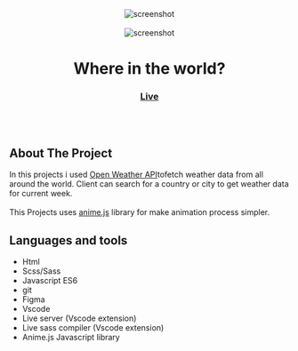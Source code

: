 <div align="center">
  <img src="https://user-images.githubusercontent.com/17798691/154535508-1fcd74ec-987e-4611-873f-283ad91109e8.png" align="center" alt="screenshot">
  <br></br>
  <img src="https://user-images.githubusercontent.com/17798691/154535747-7a72ad54-a8f5-4f42-9a45-09108736b479.png" align="center" alt="screenshot">
  <h1 align="center" font-size="48">Where in the world?</h1>

  <h3>
    <a href="https://aligjahed.github.io/P_Weather-App/">Live</a>
</div>
  
<br></br>
  
## About The Project
In this projects i used <a href="https://openweathermap.org/">Open Weather API</a>tofetch weather data from all around the world. Client can search for a country or city to get weather data for current week.
<br></br>
This Projects uses <a href="https://animejs.com/">anime.js</a> library for make animation process simpler.

## Languages and tools
- Html
- Scss/Sass
- Javascript ES6
- git
- Figma
- Vscode
- Live server (Vscode extension)
- Live sass compiler (Vscode extension)
- Anime.js Javascript library
